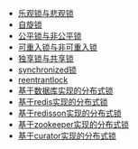 - <a href="../锁/乐观锁与悲观锁.md">乐观锁与悲观锁</a>
- <a href="../锁/自旋锁.md">自旋锁</a>
- <a href="../锁/公平锁与非公平锁.md">公平锁与非公平锁</a>
- <a href="../锁/可重入锁与非可重入锁.md">可重入锁与非可重入锁</a>
- <a href="../锁/独享锁与共享锁.md">独享锁与共享锁</a>
- <a href="../锁/synchronized锁.md">synchronized锁</a>
- <a href="../锁/reentrantlock.md">reentrantlock</a>
- <a href="../锁/基于数据库实现的分布式锁.md">基于数据库实现的分布式锁</a>
- <a href="../锁/基于redis实现的分布式锁.md">基于redis实现的分布式锁</a>
- <a href="../锁/基于redisson实现的分布式锁.md">基于redisson实现的分布式锁</a>
- <a href="../锁/基于zookeeper实现的分布式锁.md">基于zookeeper实现的分布式锁</a>
- <a href="../锁/基于zookeeper实现的分布式锁.md">基于curator实现的分布式锁</a>
